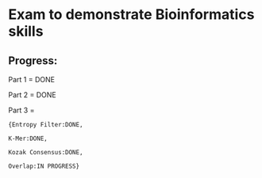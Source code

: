 # Exam to demonstrate Bioinformatics skills

## Progress:

Part 1 = DONE

Part 2 = DONE

Part 3 = 

    {Entropy Filter:DONE,
  
    K-Mer:DONE,
  
    Kozak Consensus:DONE,
  
    Overlap:IN PROGRESS}
